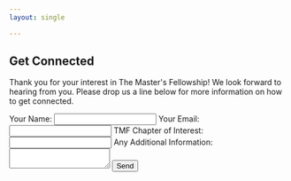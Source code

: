 ```yaml
---
layout: single

---
```

<h2>Get Connected</h2>

<p>

Thank you for your interest in The Master's Fellowship! We look forward to hearing from you. Please drop us a line below for more information on how to get connected.

</p>

<form
action="https://formspree.io/xaylwald"
method="POST"

> 

<label>
Your Name:
<input type="text" name="name">
</label>
<label>
Your Email:
<input type="email" name="_replyto">
</label>
<label>
TMF Chapter of Interest:
<input type="text" name="chapter">
</label>
<label>
Any Additional Information:
<textarea name="message"></textarea>
</label>
<input type="submit" value="Send">
</form>